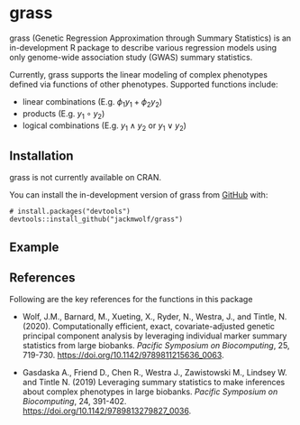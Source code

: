
<!-- README.md is generated from README.Rmd. Please edit that file -->

grass
=====

<!-- badges: start -->
<!-- badges: end -->

grass (Genetic Regression Approximation through Summary Statistics) is
an in-development R package to describe various regression models using
only genome-wide association study (GWAS) summary statistics.

Currently, grass supports the linear modeling of complex phenotypes
defined via functions of other phenotypes. Supported functions include:

-   linear combinations (E.g.
    *ϕ*<sub>1</sub>*y*<sub>1</sub> + *ϕ*<sub>2</sub>*y*<sub>2</sub>)
-   products (E.g. *y*<sub>1</sub> ∘ *y*<sub>2</sub>)
-   logical combinations (E.g. *y*<sub>1</sub> ∧ *y*<sub>2</sub> or
    *y*<sub>1</sub> ∨ *y*<sub>2</sub>)

Installation
------------

grass is not currently available on CRAN.

You can install the in-development version of grass from
[GitHub](https://github.com/) with:

    # install.packages("devtools")
    devtools::install_github("jackmwolf/grass")

Example
-------

References
----------

Following are the key references for the functions in this package

-   Wolf, J.M., Barnard, M., Xueting, X., Ryder, N., Westra, J., and
    Tintle, N. (2020). Computationally efficient, exact,
    covariate-adjusted genetic principal component analysis by
    leveraging individual marker summary statistics from large biobanks.
    *Pacific Symposium on Biocomputing*, 25, 719-730.
    <https://doi.org/10.1142/9789811215636_0063>.

-   Gasdaska A., Friend D., Chen R., Westra J., Zawistowski M.,
    Lindsey W. and Tintle N. (2019) Leveraging summary statistics to
    make inferences about complex phenotypes in large biobanks. *Pacific
    Symposium on Biocomputing*, 24, 391-402.
    <https://doi.org/10.1142/9789813279827_0036>.
